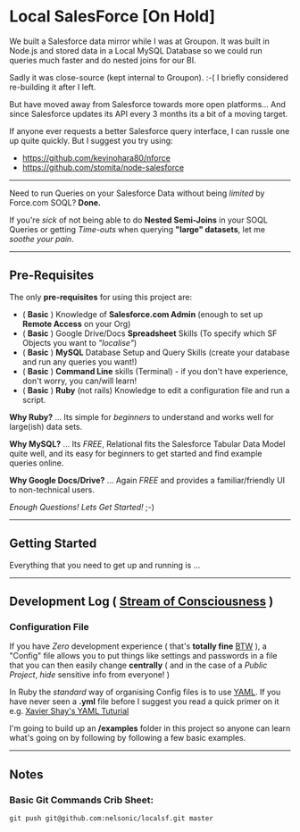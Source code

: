 Local SalesForce [On Hold]
=======

We built a Salesforce data mirror while I was at Groupon.
It was built in Node.js and stored data in a Local MySQL Database 
so we could run queries much faster and do nested joins for our BI.

Sadly it was close-source (kept internal to Groupon). :-(
I briefly considered re-building it after I left.

But have moved away from Salesforce towards more open platforms...
And since Salesforce updates its API every 3 months 
its a bit of a moving target.

If anyone ever requests a better Salesforce query interface,
I can russle one up quite quickly. But I suggest you try using:

- https://github.com/kevinohara80/nforce
- https://github.com/stomita/node-salesforce

- - -

Need to run Queries on your Salesforce Data 
without being *limited* by Force.com SOQL?
**Done.**

If you're *sick* of not being able to do 
**Nested Semi-Joins** in your SOQL Queries 
or getting *Time-outs* when querying 
**"large" datasets**, let me *soothe your pain*.

- - -

## Pre-Requisites

The only **pre-requisites** for using this project are:

- ( **Basic** ) Knowledge of **Salesforce.com Admin** 
(enough to set up **Remote Access** on your Org)
- ( **Basic** ) Google Drive/Docs **Spreadsheet** Skills 
(To specify which SF Objects you want to *"localise"*)
- ( **Basic** ) **MySQL** Database Setup and Query Skills 
(create your database and run any queries you want!)
- ( **Basic** ) **Command Line** skills (Terminal) - 
if you don't have experience, don't worry, you can/will learn!
- ( **Basic** ) **Ruby** (not rails) Knowledge to edit 
a configuration file and run a script.

**Why Ruby?** ... Its simple for *beginners* to understand 
and works well for large(ish) data sets.

**Why MySQL?** ... Its *FREE*, Relational fits the Salesforce 
Tabular Data Model quite well, 
and its easy for beginners to get started and find 
example queries online. 

**Why Google Docs/Drive?** ... Again *FREE* and provides a 
familiar/friendly UI to non-technical users.

*Enough Questions! Lets Get Started!* ;-)

- - -

## Getting Started

Everything that you need to get up and running is ...

- - -

## Development Log ( [Stream of Consciousness](http://en.wikipedia.org/wiki/Stream_of_consciousness_%28narrative_mode%29) )

### Configuration File

If you have *Zero* development experience 
( that's **totally fine** 
[BTW](http://www.urbandictionary.com/define.php?term=btw) ), 
a "Config" file allows you to put things like settings
and passwords in a file that you can then easily change **centrally**
( and in the case of a *Public Project*, *hide* sensitive info from everyone! )

In Ruby the *standard* way of organising Config files is to use 
[YAML](http://en.wikipedia.org/wiki/YAML). If you have
never seen a **.yml** file before I suggest you read a quick primer on it 
e.g. [Xavier Shay's YAML Tuturial](http://rhnh.net/2011/01/31/yaml-tutorial)

I'm going to build up an **/examples** folder in this project so anyone 
can learn what's going on by following
by following a few basic examples.



- - -

## Notes


### Basic Git Commands Crib Sheet:
 
    git push git@github.com:nelsonic/localsf.git master

